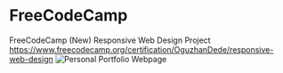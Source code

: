 # FreeCodeCamp
FreeCodeCamp  (New) Responsive Web Design Project
https://www.freecodecamp.org/certification/OguzhanDede/responsive-web-design
![Personal Portfolio Webpage](https://user-images.githubusercontent.com/46530754/188722931-b33c6ac7-8ea3-432b-9acc-80fa28a14327.png)

